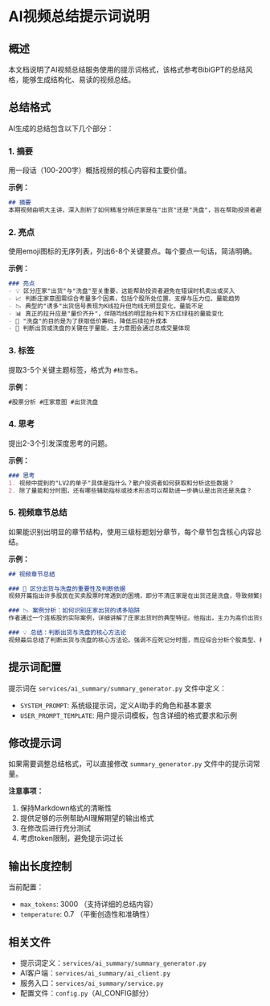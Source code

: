 # AI视频总结提示词说明

## 概述

本文档说明了AI视频总结服务使用的提示词格式，该格式参考BibiGPT的总结风格，能够生成结构化、易读的视频总结。

## 总结格式

AI生成的总结包含以下几个部分：

### 1. 摘要
用一段话（100-200字）概括视频的核心内容和主要价值。

**示例：**
```markdown
## 摘要
本期视频由明大主讲，深入剖析了如何精准分辨庄家是在"出货"还是"洗盘"，旨在帮助投资者避免"卖飞"或"买套"的常见困境。视频结合实际案例，详细讲解了通过个股类型、相对位置、支撑压力、量能变化以及日线与分时图叠加分析等多个维度，来判断庄家意图，从而做出更明智的交易决策。
```

### 2. 亮点
使用emoji图标的无序列表，列出6-8个关键要点。每个要点一句话，简洁明确。

**示例：**
```markdown
### 亮点
- 💡 区分庄家"出货"与"洗盘"至关重要，这能帮助投资者避免在错误时机卖出或买入
- 📈 判断庄家意图需综合考量多个因素，包括个股所处位置、支撑与压力位、量能趋势
- 📉 典型的"诱多"出货信号表现为K线拉升但均线无明显变化，量能不足
- 📊 真正的拉升应是"量价齐升"，伴随均线的明显抬升和下方红绿柱的量能变化
- 🔄 "洗盘"的目的是为了获取低价筹码，降低后续拉升成本
- 🎯 判断出货或洗盘的关键在于量能，主力意图会通过总成交量体现
```

### 3. 标签
提取3-5个关键主题标签，格式为 `#标签名`。

**示例：**
```markdown
#股票分析 #庄家意图 #出货洗盘
```

### 4. 思考
提出2-3个引发深度思考的问题。

**示例：**
```markdown
### 思考
1. 视频中提到的"LV2的单子"具体是指什么？散户投资者如何获取和分析这些数据？
2. 除了量能和分时图，还有哪些辅助指标或技术形态可以帮助进一步确认是出货还是洗盘？
```

### 5. 视频章节总结
如果能识别出明显的章节结构，使用三级标题划分章节，每个章节包含核心内容总结。

**示例：**
```markdown
## 视频章节总结

### 🤔 区分出货与洗盘的重要性及判断依据
视频开篇指出许多股民在买卖股票时常遇到的困境，即分不清庄家是在出货还是洗盘，导致频繁卖飞或被套。接着，作者提出判断出货或洗盘的关键因素和指标。

### 📉 案例分析：如何识别庄家出货的诱多陷阱
作者通过一个连板股的实际案例，详细讲解了庄家出货时的典型特征。他指出，主力为高价出货会制造诱多信号，如K线拉升但均线无变化。

### 💡 总结：判断出货与洗盘的核心方法论
视频最后总结了判断出货与洗盘的核心方法论。强调不应死记分时图，而应综合分析个股类型、相对位置、支撑压力，以及最重要的量能变化。
```

## 提示词配置

提示词在 `services/ai_summary/summary_generator.py` 文件中定义：

- `SYSTEM_PROMPT`: 系统级提示词，定义AI助手的角色和基本要求
- `USER_PROMPT_TEMPLATE`: 用户提示词模板，包含详细的格式要求和示例

## 修改提示词

如果需要调整总结格式，可以直接修改 `summary_generator.py` 文件中的提示词常量。

**注意事项：**
1. 保持Markdown格式的清晰性
2. 提供足够的示例帮助AI理解期望的输出格式
3. 在修改后进行充分测试
4. 考虑token限制，避免提示词过长

## 输出长度控制

当前配置：
- `max_tokens`: 3000 （支持详细的总结内容）
- `temperature`: 0.7 （平衡创造性和准确性）

## 相关文件

- 提示词定义：`services/ai_summary/summary_generator.py`
- AI客户端：`services/ai_summary/ai_client.py`
- 服务入口：`services/ai_summary/service.py`
- 配置文件：`config.py`（AI_CONFIG部分）

